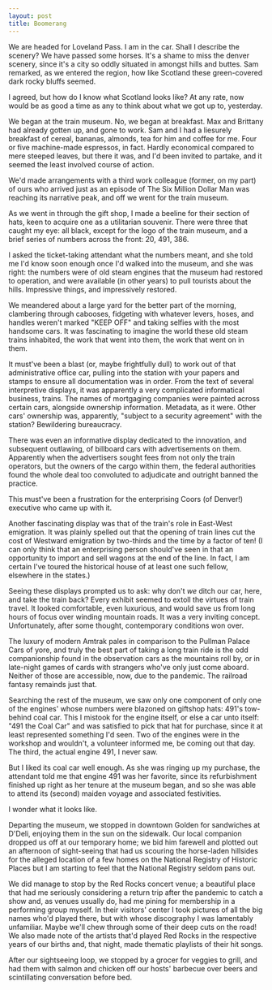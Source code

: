 ```yaml
---
layout: post
title: Boomerang
---
```


We are headed for Loveland Pass. I am in the car. Shall I describe the scenery? We have passed some horses. It's a shame to miss the denver scenery, since it's a city so oddly situated in amongst hills and buttes. Sam remarked, as we entered the region, how like Scotland these green-covered dark rocky bluffs seemed.

I agreed, but how do I know what Scotland looks like? At any rate, now would be as good a time as any to think about what we got up to, yesterday.

We began at the train museum. No, we began at breakfast. Max and Brittany had already gotten up, and gone to work. Sam and I had a liesurely breakfast of cereal, bananas, almonds, tea for him and coffee for me. Four or five machine-made espressos, in fact. Hardly economical compared to mere steeped leaves, but there it was, and I'd been invited to partake, and it seemed the least involved course of action.

We'd made arrangements with a third work colleague (former, on my part) of ours who arrived just as an episode of The Six Million Dollar Man was reaching its narrative peak, and off we went for the train museum.

As we went in through the gift shop, I made a beeline for their section of hats, keen to acquire one as a utilitarian souvenir. There were three that caught my eye: all black, except for the logo of the train museum, and a brief series of numbers across the front: 20, 491, 386.

I asked the ticket-taking attendant what the numbers meant, and she told me I'd know soon enough once I'd walked into the museum, and she was right: the numbers were of old steam engines that the museum had restored to operation, and were available (in other years) to pull tourists about the hills. Impressive things, and impressively restored.

We meandered about a large yard for the better part of the morning, clambering through cabooses, fidgeting with whatever levers, hoses, and handles weren't marked "KEEP OFF" and taking selfies with the most handsome cars. It was fascinating to imagine the world these old steam trains inhabited, the work that went into them, the work that went on in them.

It must've been a blast (or, maybe frightfully dull) to work out of that administrative office car, pulling into the station with your papers and stamps to ensure all documentation was in order. From the text of several interpretive displays, it was apparently a very complicated informatical business, trains. The names of mortgaging companies were painted across certain cars, alongside ownership information. Metadata, as it were. Other cars' ownership was, apparently, "subject to a security agreement" with the station? Bewildering bureaucracy.

There was even an informative display dedicated to the innovation, and subsequent outlawing, of billboard cars with advertisements on them. Apparently when the advertisers sought fees from not only the train operators, but the owners of the cargo within them, the federal authorities found the whole deal too convoluted to adjudicate and outright banned the practice.

This must've been a frustration for the enterprising Coors (of Denver!) executive who came up with it.

Another fascinating display was that of the train's role in East-West emigration. It was plainly spelled out that the opening of train lines cut the cost of Westward emigration by two-thirds and the time by a factor of ten! (I can only think that an enterprising person should've seen in that an opportunity to import and sell wagons at the end of the line. In fact, I am certain I've toured the historical house of at least one such fellow, elsewhere in the states.)

Seeing these displays prompted us to ask: why don't *we* ditch our car, here, and take the train back? Every exhibit seemed to extoll the virtues of train travel. It looked comfortable, even luxurious, and would save us from long hours of focus over winding mountain roads. It was a very inviting concept.  Unfortunately, after some thought, contemporary conditions won over.

The luxury of modern Amtrak pales in comparison to the Pullman Palace Cars of yore, and truly the best part of taking a long train ride is the odd companionship found in the observation cars as the mountains roll by, or in late-night games of cards with strangers who've only just come aboard. Neither of those are accessible, now, due to the pandemic. The railroad fantasy remainds just that.

Searching the rest of the museum, we saw only one component of only one of the engines' whose numbers were blazoned on giftshop hats: 491's tow-behind coal car. This I mistook for the engine itself, or else a car unto itself: "491 the Coal Car" and was satisfied to pick that hat for purchase, since it at least represented something I'd seen. Two of the engines were in the workshop and wouldn't, a volunteer informed me, be coming out that day. The third, the actual engine 491, I never saw.

But I liked its coal car well enough.  As she was ringing up my purchase, the attendant told me that engine 491 was her favorite, since its refurbishment finished up right as her tenure at the museum began, and so she was able to attend its (second) maiden voyage and associated festivities.

I wonder what it looks like.

Departing the museum, we stopped in downtown Golden for sandwiches at D'Deli, enjoying them in the sun on the sidewalk. Our local companion dropped us off at our temporary home; we bid him farewell and plotted out an afternoon of sight-seeing that had us scouring the horse-laden hillsides for the alleged location of a few homes on the National Registry of Historic Places but I am starting to feel that the National Registry seldom pans out.

We did manage to stop by the Red Rocks concert venue; a beautiful place that had me seriously considering a return trip after the pandemic to catch a show and, as venues usually do, had me pining for membership in a performing group myself. In their visitors' center I took pictures of all the big names who'd played there, but with whose discography I was lamentably unfamiliar. Maybe we'll chew through some of their deep cuts on the road! We also made note of the artists that'd played Red Rocks in the respective years of our births and, that night, made thematic playlists of their hit songs.

After our sightseeing loop, we stopped by a grocer for veggies to grill, and had them with salmon and chicken off our hosts' barbecue over beers and scintillating conversation before bed.
